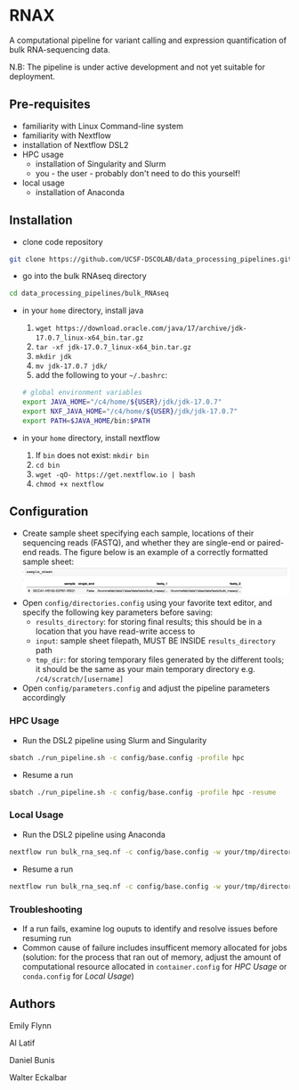 # RNAX
A computational pipeline for variant calling and expression quantification of bulk RNA-sequencing data.

N.B: The pipeline is under active development and not yet suitable for deployment.

## Pre-requisites
* familiarity with Linux Command-line system
* familiarity with Nextflow
* installation of Nextflow DSL2
* HPC usage
    * installation of Singularity and Slurm
    * you - the user - probably don't need to do this yourself!
* local usage
    * installation of Anaconda

## Installation
* clone code repository
```bash
git clone https://github.com/UCSF-DSCOLAB/data_processing_pipelines.git
```
* go into the bulk RNAseq directory
```bash
cd data_processing_pipelines/bulk_RNAseq
```
* in your `home` directory, install java
    1. `wget https://download.oracle.com/java/17/archive/jdk-17.0.7_linux-x64_bin.tar.gz`
    2. `tar -xf jdk-17.0.7_linux-x64_bin.tar.gz`
    3. `mkdir jdk`
    4. `mv jdk-17.0.7 jdk/`
    5. add the following to your `~/.bashrc`: 

    ```bash
    # global environment variables
    export JAVA_HOME="/c4/home/${USER}/jdk/jdk-17.0.7"
    export NXF_JAVA_HOME="/c4/home/${USER}/jdk/jdk-17.0.7"
    export PATH=$JAVA_HOME/bin:$PATH
    ```

* in your `home` directory, install nextflow
    1. If `bin` does not exist: `mkdir bin`
    2. `cd bin`
    3. `wget -qO- https://get.nextflow.io | bash`
    4. `chmod +x nextflow`


## Configuration
* Create sample sheet specifying each sample, locations of their sequencing reads (FASTQ), and whether they are single-end or paired-end reads. The figure below is an example of a correctly formatted sample sheet:
![sample_sheet](docs/figs/sample_sheet_example.png)
* Open `config/directories.config` using your favorite text editor, and specify the following key parameters before saving:
    * `results_directory`: for storing final results; this should be in a location that you have read-write access to
    * `input`: sample sheet filepath, MUST BE INSIDE `results_directory` path
    * `tmp_dir`: for storing temporary files generated by the different tools; it should be the same as your main temporary directory e.g. `/c4/scratch/[username]`
* Open `config/parameters.config` and adjust the pipeline parameters accordingly

### HPC Usage
* Run the DSL2 pipeline using Slurm and Singularity
```bash
sbatch ./run_pipeline.sh -c config/base.config -profile hpc
```

* Resume a run 
```bash
sbatch ./run_pipeline.sh -c config/base.config -profile hpc -resume
```

### Local Usage
* Run the DSL2 pipeline using Anaconda
```bash
nextflow run bulk_rna_seq.nf -c config/base.config -w your/tmp/directory -profile local
```

* Resume a run 
```bash
nextflow run bulk_rna_seq.nf -c config/base.config -w your/tmp/directory -profile local -resume
```

### Troubleshooting
* If a run fails, examine log ouputs to identify and resolve issues before resuming run
* Common cause of failure includes insufficent memory allocated for jobs (solution: for the process that ran out of memory, adjust the amount of computational resource allocated in `container.config` for _HPC Usage_ or `conda.config` for _Local Usage_)

## Authors
Emily Flynn

Al Latif

Daniel Bunis

Walter Eckalbar